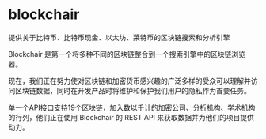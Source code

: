 # blockchair


提供关于比特币、比特币现金、以太坊、莱特币的区块链搜索和分析引擎

Blockchair 是第一个将多种不同的区块链整合到一个搜索引擎中的区块链浏览器。

现在，我们正在努力使对区块链和加密货币感兴趣的广泛多样的受众可以理解并访问区块链数据，同时在开发产品时将维护和保护我们用户的隐私作为首要任务。

单一个API接口支持19个区块链，加入数以千计的加密公司、分析机构、学术机构的行列，他们正在使用 Blockchair 的 REST API 来获取数据并为他们的项目提供动力。


